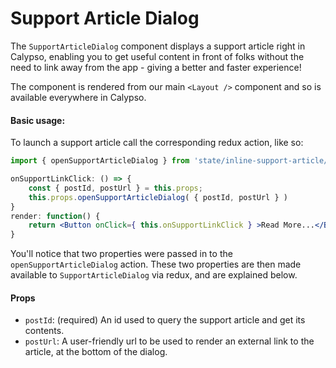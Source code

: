 Support Article Dialog
=========
The `SupportArticleDialog` component displays a support article right in Calypso, enabling you to get useful content in front of folks without the need to link away from the app - giving a better and faster experience!

The component is rendered from our main `<Layout />` component and so is available everywhere in Calypso.

#### Basic usage:

To launch a support article call the corresponding redux action, like so:

```jsx
import { openSupportArticleDialog } from 'state/inline-support-article/actions';

onSupportLinkClick: () => {
	const { postId, postUrl } = this.props;
	this.props.openSupportArticleDialog( { postId, postUrl } )
}
render: function() {
	return <Button onClick={ this.onSupportLinkClick } >Read More...</Button>;
}
```

You'll notice that two properties were passed in to the `openSupportArticleDialog` action.
These two properties are then made available to `SupportArticleDialog` via redux, and are explained below.

#### Props

- `postId`: (required) An id used to query the support article and get its contents.
- `postUrl`: A user-friendly url to be used to render an external link to the article, at the bottom of the dialog.
